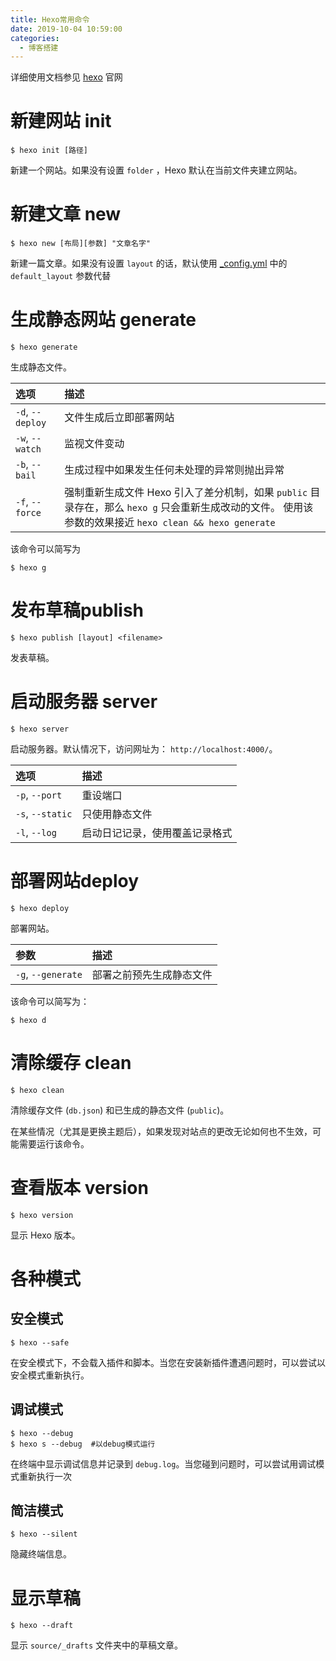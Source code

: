 ```yaml
---
title: Hexo常用命令
date: 2019-10-04 10:59:00
categories:
  - 博客搭建
---
```


详细使用文档参见 [hexo](https://hexo.io/zh-cn/) 官网

# 新建网站 init

```
$ hexo init [路径]
```

新建一个网站。如果没有设置 `folder` ，Hexo 默认在当前文件夹建立网站。

# 新建文章 new

```
$ hexo new [布局][参数] "文章名字" 
```

新建一篇文章。如果没有设置 `layout` 的话，默认使用 [_config.yml](https://hexo.io/zh-cn/docs/configuration) 中的 `default_layout` 参数代替

# 生成静态网站 generate

```
$ hexo generate
```

生成静态文件。

| 选项             | 描述                                                         |
| :--------------- | :----------------------------------------------------------- |
| `-d`, `--deploy` | 文件生成后立即部署网站                                       |
| `-w`, `--watch`  | 监视文件变动                                                 |
| `-b`, `--bail`   | 生成过程中如果发生任何未处理的异常则抛出异常                 |
| `-f`, `--force`  | 强制重新生成文件 Hexo 引入了差分机制，如果 `public` 目录存在，那么 `hexo g` 只会重新生成改动的文件。 使用该参数的效果接近 `hexo clean && hexo generate` |

该命令可以简写为

```
$ hexo g
```

# 发布草稿publish

```
$ hexo publish [layout] <filename>
```

发表草稿。

# 启动服务器 server

```
$ hexo server
```

启动服务器。默认情况下，访问网址为： `http://localhost:4000/`。

| 选项             | 描述                           |
| :--------------- | :----------------------------- |
| `-p`, `--port`   | 重设端口                       |
| `-s`, `--static` | 只使用静态文件                 |
| `-l`, `--log`    | 启动日记记录，使用覆盖记录格式 |

# 部署网站deploy

```
$ hexo deploy
```

部署网站。

| 参数               | 描述                     |
| :----------------- | :----------------------- |
| `-g`, `--generate` | 部署之前预先生成静态文件 |

该命令可以简写为：

```
$ hexo d
```

# 清除缓存 clean

```
$ hexo clean
```

清除缓存文件 (`db.json`) 和已生成的静态文件 (`public`)。

在某些情况（尤其是更换主题后），如果发现对站点的更改无论如何也不生效，可能需要运行该命令。

# 查看版本 version

```
$ hexo version
```

显示 Hexo 版本。

# 各种模式

## 安全模式

```
$ hexo --safe
```

在安全模式下，不会载入插件和脚本。当您在安装新插件遭遇问题时，可以尝试以安全模式重新执行。

## 调试模式

```
$ hexo --debug
$ hexo s --debug  #以debug模式运行
```

在终端中显示调试信息并记录到 `debug.log`。当您碰到问题时，可以尝试用调试模式重新执行一次

## 简洁模式

```
$ hexo --silent
```

隐藏终端信息。

# 显示草稿

```
$ hexo --draft
```

显示 `source/_drafts` 文件夹中的草稿文章。

 